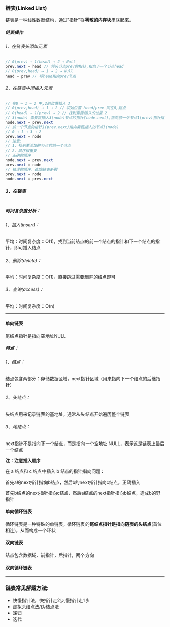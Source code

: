 ### 链表(Linked List)

链表是一种线性数据结构，通过"指针"将**零散的内存块**串联起来。

##### 链表操作

###### 1、在链表头添加元素 

```Java
// 0(prev) → 1(head) → 2 → Null
prev.next = head // 将头节点prev的指针,指向下一个节点head
// 0(prev,head) → 1 → 2 → Null  
head = prev // 将head指向prev节点
```

###### 2、在链表中间插入元素

```Java
// 在0 → 1 → 2 中,2的位置插入 3
// 0(prev,head) → 1 → 2 // 初始位置 head/prev 同在0,起点
// 0(head) → 1(prev) → 2 // 找到需要插入的位置 2
// 3(node) 需要将插入3(node)节点的指针(node.next),指向前一个节点1(prev)指针指向下一个节点2(prev.next)的指针
node.next = prev.next
// 前一个节点的指针1(prev.next)指向需要插入的节点3(node)    
// 0 → 1 → 3 → 2    
prev.next = node
// 注意: 
// 1、找到要添加的节点的前一个节点
// 2、顺序很重要
// 正确的顺序
node.next = prev.next
prev.next = node
// 错误的顺序，造成链表断裂      
prev.next = node
node.next = prev.next   
```

##### 3、在链表

```Java

```



##### 时间复杂度分析：

###### 1、插入(insert)：

平均：时间复杂度：O(1)，找到当前结点的前一个结点的指针和下一个结点的指针，即可插入结点

###### 2、删除(delete)：

平均：时间复杂度：O(1)，直接跳过需要删除的结点即可

###### 3、查询(access)：

平均：时间复杂度：O(n)

---

#### 单向链表

尾结点指针是指向空地址NULL

##### 特点：

###### 1、结点：

结点包含两部分：存储数据区域，next指针区域（用来指向下一个结点的后继指针）

###### 2、头结点：

头结点用来记录链表的基地址，通常从头结点开始遍历整个链表

###### 3、尾结点：

next指针不是指向下一个结点，而是指向一个空地址 NULL，表示这是链表上最后一个结点

**注：注意插入顺序**

在 a 结点和 c 结点中插入 b 结点的指针指向问题：

首先a的next指针指向b结点，然后b的next指针指向c结点，正确插入

首先b结点的next指针指向c结点，然后a结点的next指针指向b结点，造成b的野指针

#### 单向循环链表

循环链表是一种特殊的单链表，循环链表的**尾结点指针是指向链表的头结点**(首位相连)，从而构成一个环状

#### 双向链表

结点包含数据域，前指针，后指针，两个方向

#### 双向循环链表


---

### 链表常见解题方法:
- 快慢指针法，快指针走2步,慢指针走1步
- 虚拟头结点法/伪结点法
- 递归
- 迭代